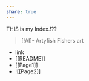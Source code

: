 ```yaml
---
share: true
---
```

THIS is my Index.!??

> [!AI]-  Artyfish
> Fishers art

- link
- [[README]]
- [[Page1]]
- ![[Page2]]